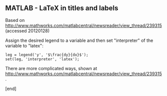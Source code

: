 ## MATLAB - LaTeX in titles and labels

Based on http://www.mathworks.com/matlabcentral/newsreader/view_thread/239315 (accessed 20120128)

Assign the desired legend to a variable and then set "interpreter" of the variable to "latex":

~~~
leg = legend('y', '$\frac{dy}{dx}$');
set(leg, 'interpreter', 'latex');
~~~

There are more complicated ways, shown at http://www.mathworks.com/matlabcentral/newsreader/view_thread/239315 .

[end]
